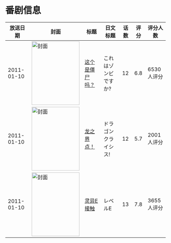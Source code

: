 # 番剧信息

|放送日期|封面|标题|日文标题|话数|评分|评分人数|
|---|---|---|---|---|---|---|
|2011-01-10|<img src="https://lain.bgm.tv/pic/cover/c/d2/36/9774_pWnwE.jpg" alt="封面" style="width:150px;height:200px;object-fit:cover;">|[这个是僵尸吗？](https://bangumi.tv/subject/9774)|これはゾンビですか?|12|6.8|6530人评分|
|2011-01-10|<img src="https://lain.bgm.tv/pic/cover/c/66/85/9783_CWp74.jpg" alt="封面" style="width:150px;height:200px;object-fit:cover;">|[龙之界点！](https://bangumi.tv/subject/9783)|ドラゴンクライシス!|12|5.7|2001人评分|
|2011-01-10|<img src="https://lain.bgm.tv/pic/cover/c/a8/69/9853_RFMwS.jpg" alt="封面" style="width:150px;height:200px;object-fit:cover;">|[灵异E接触](https://bangumi.tv/subject/9853)|レベルE|13|7.8|3655人评分|
